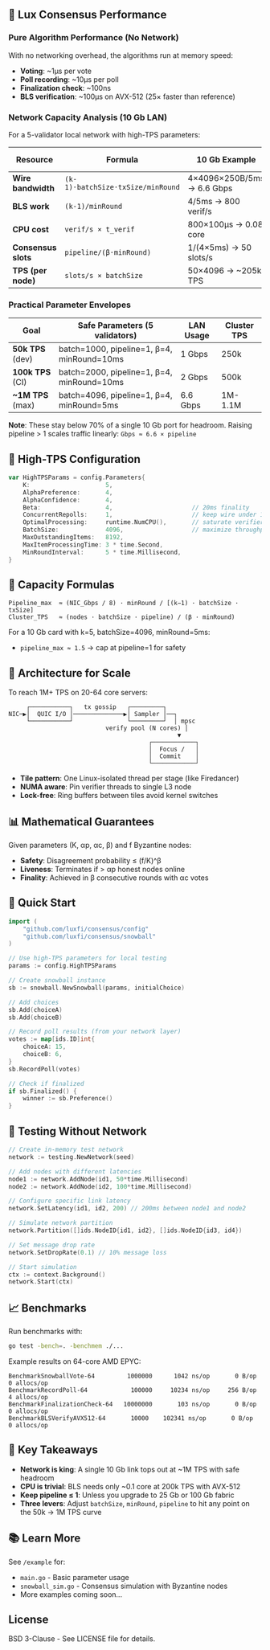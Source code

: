 ## 🚀 Lux Consensus Performance

### Pure Algorithm Performance (No Network)
With no networking overhead, the algorithms run at memory speed:
- **Voting**: ~1μs per vote
- **Poll recording**: ~10μs per poll
- **Finalization check**: ~100ns
- **BLS verification**: ~100μs on AVX-512 (25× faster than reference)

### Network Capacity Analysis (10 Gb LAN)

For a 5-validator local network with high-TPS parameters:

| Resource | Formula | 10 Gb Example | Controlling Knob |
|----------|---------|---------------|------------------|
| **Wire bandwidth** | `(k-1)·batchSize·txSize/minRound` | 4×4096×250B/5ms → 6.6 Gbps | batchSize, minRound |
| **BLS work** | `(k-1)/minRound` | 4/5ms → 800 verif/s | k, minRound |
| **CPU cost** | `verif/s × t_verif` | 800×100μs → 0.08 core | BLS lib & AVX-512 |
| **Consensus slots** | `pipeline/(β·minRound)` | 1/(4×5ms) → 50 slots/s | pipeline, β |
| **TPS (per node)** | `slots/s × batchSize` | 50×4096 → ~205k TPS | batchSize, pipeline |

### Practical Parameter Envelopes

| Goal | Safe Parameters (5 validators) | LAN Usage | Cluster TPS |
|------|-------------------------------|-----------|-------------|
| **50k TPS** (dev) | batch=1000, pipeline=1, β=4, minRound=10ms | 1 Gbps | 250k |
| **100k TPS** (CI) | batch=2000, pipeline=1, β=4, minRound=10ms | 2 Gbps | 500k |
| **~1M TPS** (max) | batch=4096, pipeline=1, β=4, minRound=5ms | 6.6 Gbps | 1M-1.1M |

**Note**: These stay below 70% of a single 10 Gb port for headroom. Raising pipeline > 1 scales traffic linearly: `Gbps ≈ 6.6 × pipeline`

## 🔧 High-TPS Configuration

```go
var HighTPSParams = config.Parameters{
    K:                     5,
    AlphaPreference:       4,
    AlphaConfidence:       4,
    Beta:                  4,                      // 20ms finality
    ConcurrentRepolls:     1,                      // keep wire under 10 Gb
    OptimalProcessing:     runtime.NumCPU(),       // saturate verifier cores
    BatchSize:             4096,                   // maximize throughput
    MaxOutstandingItems:   8192,
    MaxItemProcessingTime: 3 * time.Second,
    MinRoundInterval:      5 * time.Millisecond,
}
```

## 🧮 Capacity Formulas

```
Pipeline_max  ≈ (NIC_Gbps / 8) · minRound / [(k−1) · batchSize · txSize]
Cluster_TPS   ≈ (nodes · batchSize · pipeline) / (β · minRound)
```

For a 10 Gb card with k=5, batchSize=4096, minRound=5ms:
- `pipeline_max ≈ 1.5` → cap at pipeline=1 for safety

## 🎨 Architecture for Scale

To reach 1M+ TPS on 20-64 core servers:

```
     ┌───────────┐   tx gossip   ┌─────────┐
NIC─▶│  QUIC I/O │──────────────▶│ Sampler │──┐
     └───────────┘               └─────────┘  │ mpsc
                           verify pool (N cores) │
                                               ▼
                                       ┌────────────┐
                                       │  Focus /   │
                                       │  Commit    │
                                       └────────────┘
```

- **Tile pattern**: One Linux-isolated thread per stage (like Firedancer)
- **NUMA aware**: Pin verifier threads to single L3 node
- **Lock-free**: Ring buffers between tiles avoid kernel switches

## 📊 Mathematical Guarantees

Given parameters (K, αp, αc, β) and f Byzantine nodes:
- **Safety**: Disagreement probability ≤ (f/K)^β
- **Liveness**: Terminates if > αp honest nodes online
- **Finality**: Achieved in β consecutive rounds with αc votes

## 🚀 Quick Start

```go
import (
    "github.com/luxfi/consensus/config"
    "github.com/luxfi/consensus/snowball"
)

// Use high-TPS parameters for local testing
params := config.HighTPSParams

// Create snowball instance
sb := snowball.NewSnowball(params, initialChoice)

// Add choices
sb.Add(choiceA)
sb.Add(choiceB)

// Record poll results (from your network layer)
votes := map[ids.ID]int{
    choiceA: 15,
    choiceB: 6,
}
sb.RecordPoll(votes)

// Check if finalized
if sb.Finalized() {
    winner := sb.Preference()
}
```

## 🧪 Testing Without Network

```go
// Create in-memory test network
network := testing.NewNetwork(seed)

// Add nodes with different latencies
node1 := network.AddNode(id1, 50*time.Millisecond)
node2 := network.AddNode(id2, 100*time.Millisecond)

// Configure specific link latency
network.SetLatency(id1, id2, 200) // 200ms between node1 and node2

// Simulate network partition
network.Partition([]ids.NodeID{id1, id2}, []ids.NodeID{id3, id4})

// Set message drop rate
network.SetDropRate(0.1) // 10% message loss

// Start simulation
ctx := context.Background()
network.Start(ctx)
```

## 📈 Benchmarks

Run benchmarks with:
```bash
go test -bench=. -benchmem ./...
```

Example results on 64-core AMD EPYC:
```
BenchmarkSnowballVote-64         1000000      1042 ns/op       0 B/op       0 allocs/op
BenchmarkRecordPoll-64            100000     10234 ns/op     256 B/op       4 allocs/op
BenchmarkFinalizationCheck-64   10000000       103 ns/op       0 B/op       0 allocs/op
BenchmarkBLSVerifyAVX512-64       10000    102341 ns/op       0 B/op       0 allocs/op
```

## 🔑 Key Takeaways

- **Network is king**: A single 10 Gb link tops out at ~1M TPS with safe headroom
- **CPU is trivial**: BLS needs only ~0.1 core at 200k TPS with AVX-512
- **Keep pipeline ≤ 1**: Unless you upgrade to 25 Gb or 100 Gb fabric
- **Three levers**: Adjust `batchSize`, `minRound`, `pipeline` to hit any point on the 50k → 1M TPS curve

## 📚 Learn More

See `/example` for:
- `main.go` - Basic parameter usage
- `snowball_sim.go` - Consensus simulation with Byzantine nodes
- More examples coming soon...

## License

BSD 3-Clause - See LICENSE file for details.
